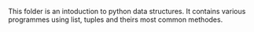 This folder is an intoduction to python data structures. It contains various programmes using list, tuples and theirs most common methodes.
